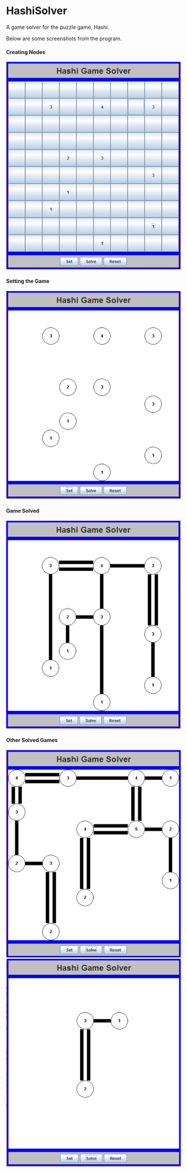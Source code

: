 # HashiSolver
A game solver for the puzzle game, Hashi.

Below are some screenshots from the program.

<h4>Creating Nodes</h4>
<img src="https://github.com/couturmi/HashiSolver/blob/master/HashiSolver1.PNG" width="475">
<h4>Setting the Game</h4>
<img src="https://github.com/couturmi/HashiSolver/blob/master/HashiSolver2.PNG" width="475">
<h4>Game Solved</h4>
<img src="https://github.com/couturmi/HashiSolver/blob/master/HashiSolver3.PNG" width="475">
<h4>Other Solved Games</h4>
<img src="https://github.com/couturmi/HashiSolver/blob/master/HashiSolver4.PNG" width="475">
<img src="https://github.com/couturmi/HashiSolver/blob/master/HashiSolver5.PNG" width="475">
